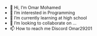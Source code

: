 - 👋 Hi, I’m Omar Mohamed
- 👀 I’m interested in Programming
- 🌱 I’m currently learning at high school
- 💞️ I’m looking to collaborate on ...
- 📫 How to reach me Discord Omar29201

<!---
JustGood51/JustGood51 is a ✨ special ✨ repository because its `README.md` (this file) appears on your GitHub profile.
You can click the Preview link to take a look at your changes.
--->
